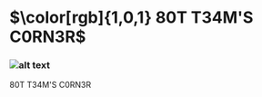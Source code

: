 # $\color[rgb]{1,0,1} 80T T34M'S C0RN3R$
### ![alt text](https://cdn.discordapp.com/icons/943930435757551636/cba77857e17eead3f114c7c7269924da.webp?size=128)

80T T34M'S C0RN3R
